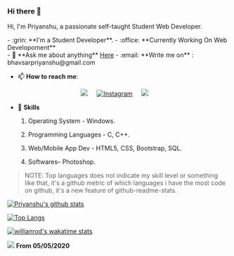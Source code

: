### Hi there 👋

<p>Hi, I'm Priyanshu, a passionate self-taught Student Web Developer.</p>
<!--<a target="_blank" rel="noopener noreferrer" href="#"><img src="banner.jpg" alt="Banner" style="max-width:100%;"></a>
-->
- :grin: **I'm a Student Developer**.
- :office: **Currently Working On Web Developoment** </br>
- 💬  **Ask me about anything** <a href="https://github.com/priyanshubhavsar/priyanshubhavsar/issues">Here<a/>
- :email: **Write me on** : bhavsarpriyanshu@gmail.com

- 📫 **How to reach me**:
<p align='center'>
  <a href="https://www.linkedin.com/in/priyanshu-bhavsar-6a86371b2/"><img src="https://img.shields.io/badge/linkedin-%230077B5.svg?&style=for-the-badge&logo=linkedin&logoColor=white" /></a>&nbsp;&nbsp;&nbsp;&nbsp;
  <a href="https://www.instagram.com/ipriiyanshu/" target="_blank"><img src="https://img.shields.io/badge/Instagram-%23E4405F.svg?&style=for-the-badge&logo=instagram&logoColor=white" alt="Instagram"></a>&nbsp;&nbsp;&nbsp;&nbsp;
  <a href="mailto:bhavsarpriyanshu@gmail.com?subject=Olá%20Punit"><img src="https://img.shields.io/badge/gmail-%23D14836.svg?&style=for-the-badge&logo=gmail&logoColor=white" /></a>&nbsp;&nbsp;&nbsp;&nbsp;
  
</p>

* :1st_place_medal: **Skills**
    1. Operating System - Windows.

    2. Programming Languages - C, C++.

    3. Web/Mobile App Dev - HTML5, CSS, Bootstrap, SQL.
   
    4. Softwares– Photoshop.


>NOTE: Top languages does not indicate my skill level or something like that, it's a github metric of which languages i have the most code on github, it's a new feature of github-readme-stats.
  
[![Priyanshu's github stats](https://github-readme-stats.vercel.app/api?username=priyanshubhavsar&show_icons=true&theme=radical&hide=stars)](https://github.com/priyanshubhavsar/github-readme-stats)

[![Top Langs](https://github-readme-stats.vercel.app/api/top-langs/?username=priyanshubhavsar)](https://github.com/priyanshubhavsar/github-readme-stats)

[![willianrod's wakatime stats](https://github-readme-stats.vercel.app/api/wakatime?username=priyanshubhavsar)](https://github.com/anuraghazra/github-readme-stats)

![](https://komarev.com/ghpvc/?username=priyanshubhavsar&style=flat) <b>From 05/05/2020</b>
